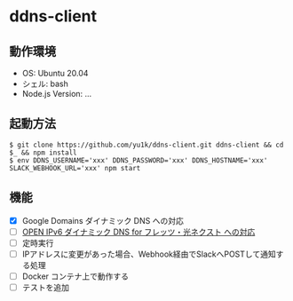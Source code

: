# ddns-client

## 動作環境

- OS: Ubuntu 20.04
- シェル: bash
- Node.js Version: ...

## 起動方法

```
$ git clone https://github.com/yu1k/ddns-client.git ddns-client && cd $_ && npm install
$ env DDNS_USERNAME='xxx' DDNS_PASSWORD='xxx' DDNS_HOSTNAME='xxx' SLACK_WEBHOOK_URL='xxx' npm start
```

## 機能

- [x] Google Domains ダイナミック DNS への対応
- [ ] [OPEN IPv6 ダイナミック DNS for フレッツ・光ネクスト への対応](https://i.open.ad.jp/)
- [ ] 定時実行
- [ ] IPアドレスに変更があった場合、Webhook経由でSlackへPOSTして通知する処理
- [ ] Docker コンテナ上で動作する
- [ ] テストを追加
